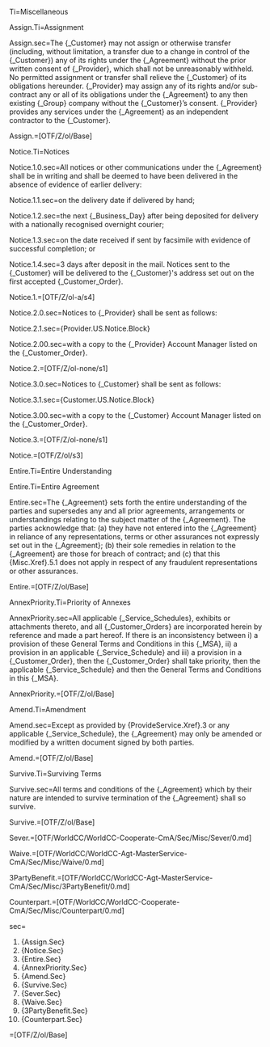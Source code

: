 Ti=Miscellaneous

Assign.Ti=Assignment

Assign.sec=The {_Customer} may not assign or otherwise transfer (including, without limitation, a transfer due to a change in control of the {_Customer}) any of its rights under the {_Agreement} without the prior written consent of {_Provider}, which shall not be unreasonably withheld. No permitted assignment or transfer shall relieve the {_Customer} of its obligations hereunder. {_Provider} may assign any of its rights and/or sub-contract any or all of its obligations under the {_Agreement} to any then existing {_Group} company without the {_Customer}’s consent. {_Provider} provides any services under the {_Agreement} as an independent contractor to the {_Customer}.

Assign.=[OTF/Z/ol/Base]

Notice.Ti=Notices

Notice.1.0.sec=All notices or other communications under the {_Agreement} shall be in writing and shall be deemed to have been delivered in the absence of evidence of earlier delivery:

Notice.1.1.sec=on the delivery date if delivered by hand;

Notice.1.2.sec=the next {_Business_Day} after being deposited for delivery with a nationally recognised overnight courier;

Notice.1.3.sec=on the date received if sent by facsimile with evidence of successful completion; or

Notice.1.4.sec=3 days after deposit in the mail. Notices sent to the {_Customer} will be delivered to the {_Customer}'s address set out on the first accepted {_Customer_Order}.

Notice.1.=[OTF/Z/ol-a/s4]

Notice.2.0.sec=Notices to {_Provider} shall be sent as follows:

Notice.2.1.sec={Provider.US.Notice.Block}

Notice.2.00.sec=with a copy to the {_Provider} Account Manager listed on the {_Customer_Order}.

Notice.2.=[OTF/Z/ol-none/s1]

Notice.3.0.sec=Notices to {_Customer} shall be sent as follows:

Notice.3.1.sec={Customer.US.Notice.Block}

Notice.3.00.sec=with a copy to the {_Customer} Account Manager listed on the {_Customer_Order}.

Notice.3.=[OTF/Z/ol-none/s1]

Notice.=[OTF/Z/ol/s3]

Entire.Ti=Entire Understanding

Entire.Ti=Entire Agreement

Entire.sec=The {_Agreement} sets forth the entire understanding of the parties and supersedes any and all prior agreements, arrangements or understandings relating to the subject matter of the {_Agreement}. The parties acknowledge that: (a) they have not entered into the {_Agreement} in reliance of any representations, terms or other assurances not expressly set out in the {_Agreement}; (b) their sole remedies in relation to the {_Agreement} are those for breach of contract; and (c) that this {Misc.Xref}.5.1 does not apply in respect of any fraudulent representations or other assurances. 

Entire.=[OTF/Z/ol/Base]

AnnexPriority.Ti=Priority of Annexes

AnnexPriority.sec=All applicable {_Service_Schedules}, exhibits or attachments thereto, and all {_Customer_Orders} are incorporated herein by reference and made a part hereof.  If there is an inconsistency between i) a provision of these General Terms and Conditions in this {_MSA}, ii) a provision in an applicable {_Service_Schedule} and iii) a provision in a {_Customer_Order}, then the {_Customer_Order} shall take priority, then the applicable {_Service_Schedule} and then the General Terms and Conditions in this {_MSA}.

AnnexPriority.=[OTF/Z/ol/Base]

Amend.Ti=Amendment

Amend.sec=Except as provided by {ProvideService.Xref}.3 or any applicable {_Service_Schedule}, the {_Agreement} may only be amended or modified by a written document signed by both parties. 

Amend.=[OTF/Z/ol/Base]

Survive.Ti=Surviving Terms

Survive.sec=All terms and conditions of the {_Agreement} which by their nature are intended to survive termination of the {_Agreement} shall so survive.

Survive.=[OTF/Z/ol/Base]

Sever.=[OTF/WorldCC/WorldCC-Cooperate-CmA/Sec/Misc/Sever/0.md]


Waive.=[OTF/WorldCC/WorldCC-Agt-MasterService-CmA/Sec/Misc/Waive/0.md]

3PartyBenefit.=[OTF/WorldCC/WorldCC-Agt-MasterService-CmA/Sec/Misc/3PartyBenefit/0.md]

Counterpart.=[OTF/WorldCC/WorldCC-Cooperate-CmA/Sec/Misc/Counterpart/0.md]

sec=<ol class="secs-and"><li>{Assign.Sec}<li>{Notice.Sec}<li>{Entire.Sec}<li>{AnnexPriority.Sec}<li>{Amend.Sec}<li>{Survive.Sec}<li>{Sever.Sec}<li>{Waive.Sec}<li>{3PartyBenefit.Sec}<li>{Counterpart.Sec}</ol>

=[OTF/Z/ol/Base]
